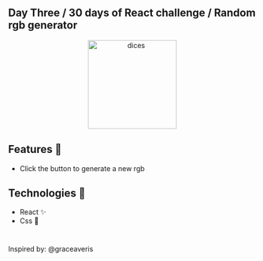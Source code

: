 ## Day Three / 30 days of React challenge / Random rgb generator

<p  align="center">
<img  src="https://media.giphy.com/media/VeBCXuumCmw7Icx3L6/giphy.gif"  height="180" alt="dices">
</p>

## Features :unicorn: 
* Click the button to generate a new rgb

## Technologies :mag_right:
* React :sparkles:
* Css :nail_care:

#
Inspired by: @graceaveris
